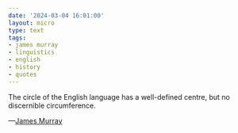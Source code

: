 ```yaml
---
date: '2024-03-04 16:01:00'
layout: micro
type: text
tags:
- james murray
- linguistics
- english
- history
- quotes
---
```


The circle of the English language has a well-defined centre, but no discernible circumference.

—[James Murray](https://en.wikipedia.org/wiki/James_Murray_\(lexicographer\))

